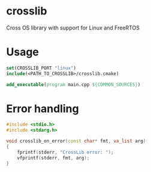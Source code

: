 # crosslib
Cross OS library with support for Linux and FreeRTOS


Usage
======

```cmake
set(CROSSLIB_PORT "linux")
include(<PATH_TO_CROSSLIB>/crosslib.cmake)

add_executable(program main.cpp ${COMMON_SOURCES})
```

Error handling
======

```c++
#include <stdio.h>
#include <stdarg.h>

void crosslib_on_error(const char* fmt, va_list arg)
{
	fprintf(stderr, "CrossLib error: ");
	vfprintf(stderr, fmt, arg);
}
```
